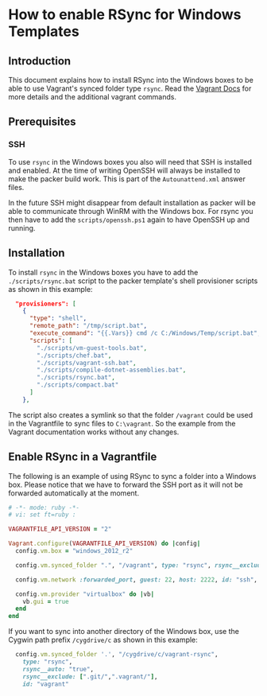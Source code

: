 <!--
Maintainer:   jeffskinnerbox@yahoo.com / www.jeffskinnerbox.me
Version:      0.0.1
-->


# How to enable RSync for Windows Templates

## Introduction

This document explains how to install RSync into the Windows boxes to be able to use Vagrant's synced folder type `rsync`. Read the [Vagrant Docs](https://docs.vagrantup.com/v2/synced-folders/rsync.html) for more details and the additional vagrant commands.

## Prerequisites

### SSH

To use `rsync` in the Windows boxes you also will need that SSH is installed and enabled. At the time of writing OpenSSH will always be installed to make the packer build work. This is part of the `Autounattend.xml` answer files.

In the future SSH might disappear from default installation as packer will be able to communicate through WinRM with the Windows box. For rsync you then have to add the `scripts/openssh.ps1` again to have OpenSSH up and running.

## Installation

To install `rsync` in the Windows boxes you have to add the `./scripts/rsync.bat` script to the packer template's shell provisioner scripts as shown in this example:

```json
  "provisioners": [
    {
      "type": "shell",
      "remote_path": "/tmp/script.bat",
      "execute_command": "{{.Vars}} cmd /c C:/Windows/Temp/script.bat",
      "scripts": [
        "./scripts/vm-guest-tools.bat",
        "./scripts/chef.bat",
        "./scripts/vagrant-ssh.bat",
        "./scripts/compile-dotnet-assemblies.bat",
        "./scripts/rsync.bat",
        "./scripts/compact.bat"
      ]
    },
```

The script also creates a symlink so that the folder `/vagrant` could be used in the Vagrantfile to sync files to `C:\vagrant`. So the example from the Vagrant documentation works without any changes.

## Enable RSync in a Vagrantfile

The following is an example of using RSync to sync a folder into a Windows box. Please notice that we have to forward the SSH port as it will not be forwarded automatically at the moment.
```ruby
# -*- mode: ruby -*-
# vi: set ft=ruby :

VAGRANTFILE_API_VERSION = "2"

Vagrant.configure(VAGRANTFILE_API_VERSION) do |config|
  config.vm.box = "windows_2012_r2"

  config.vm.synced_folder ".", "/vagrant", type: "rsync", rsync__exclude: ".git/"

  config.vm.network :forwarded_port, guest: 22, host: 2222, id: "ssh", auto_correct: true

  config.vm.provider "virtualbox" do |vb|
    vb.gui = true
  end
end
```

If you want to sync into another directory of the Windows box, use the Cygwin path prefix `/cygdrive/c` as shown in this example:

```ruby
  config.vm.synced_folder '.', "/cygdrive/c/vagrant-rsync",
    type: "rsync",
    rsync__auto: "true",
    rsync__exclude: [".git/",".vagrant/"],
    id: "vagrant"
```
